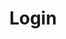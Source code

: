 ---
layout: archive
permalink: login
title: "Login"

author_profile: true
sidebar:
  nav: "docs"
---